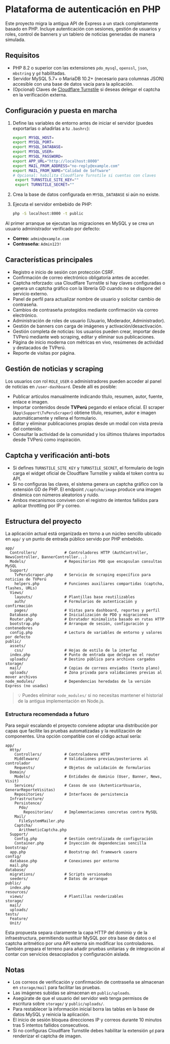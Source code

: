 # Plataforma de autenticación en PHP

Este proyecto migra la antigua API de Express a un stack completamente basado en PHP.
Incluye autenticación con sesiones, gestión de usuarios y roles, control de banners y
un tablero de noticias generadas de manera simulada.

## Requisitos

- PHP 8.2 o superior con las extensiones `pdo_mysql`, `openssl`, `json`, `mbstring` y `gd` habilitadas.
- Servidor MySQL 5.7+ o MariaDB 10.2+ (necesario para columnas JSON) accesible con una base de datos vacía para la aplicación.
- (Opcional) Claves de [Cloudflare Turnstile](https://developers.cloudflare.com/turnstile/) si deseas delegar el captcha en la verificación externa.

## Configuración y puesta en marcha

1. Define las variables de entorno antes de iniciar el servidor (puedes exportarlas o añadirlas a tu `.bashrc`):

   ```bash
   export MYSQL_HOST=
   export MYSQL_PORT=
   export MYSQL_DATABASE=
   export MYSQL_USER=
   export MYSQL_PASSWORD=
   export APP_URL="http://localhost:8000"
   export MAIL_FROM_ADDRESS="no-reply@example.com"
   export MAIL_FROM_NAME="Calidad de Software"
   # Opcional: habilita Cloudflare Turnstile si cuentas con claves
    export TURNSTILE_SITE_KEY=""
    export TURNSTILE_SECRET=""
   ```

2. Crea la base de datos configurada en `MYSQL_DATABASE` si aún no existe.

3. Ejecuta el servidor embebido de PHP:

   ```bash
   php -S localhost:8000 -t public
   ```

Al primer arranque se ejecutan las migraciones en MySQL y se crea un usuario administrador verificado por defecto:

- **Correo:** `admin@example.com`
- **Contraseña:** `Admin123!`

## Características principales

- Registro e inicio de sesión con protección CSRF.
- Confirmación de correo electrónico obligatoria antes de acceder.
- Captcha reforzado: usa Cloudflare Turnstile si hay claves configuradas o genera un captcha gráfico con la librería GD cuando no se dispone del servicio externo.
- Panel de perfil para actualizar nombre de usuario y solicitar cambio de contraseña.
- Cambios de contraseña protegidos mediante confirmación vía correo electrónico.
- Administración de roles de usuario (Usuario, Moderador, Administrador).
- Gestión de banners con carga de imágenes y activación/desactivación.
- Gestión completa de noticias: los usuarios pueden crear, importar desde TVPerú mediante web scraping, editar y eliminar sus publicaciones.
- Página de inicio moderna con métricas en vivo, resúmenes de actividad y destacados de TVPerú.
- Reporte de visitas por página.

## Gestión de noticias y scraping

Los usuarios con rol `ROLE_USER` o administradores pueden acceder al panel de
noticias en `/user-dashboard`. Desde allí es posible:

- Publicar artículos manualmente indicando título, resumen, autor, fuente,
  enlace e imagen.
- Importar contenidos desde **TVPerú** pegando el enlace oficial. El scraper
  (`App\Support\TvPeruScraper`) obtiene título, resumen, autor e imagen
  automáticamente y rellena el formulario.
- Editar y eliminar publicaciones propias desde un modal con vista previa del
  contenido.
- Consultar la actividad de la comunidad y los últimos titulares importados
  desde TVPerú como inspiración.

## Captcha y verificación anti-bots

- Si defines `TURNSTILE_SITE_KEY` y `TURNSTILE_SECRET`, el formulario de login
  carga el widget oficial de Cloudflare Turnstile y valida el token contra su
  API.
- Si no configuras las claves, el sistema genera un captcha gráfico con la
  extensión GD de PHP. El endpoint `/captcha/image` produce una imagen dinámica
  con números aleatorios y ruido.
- Ambos mecanismos conviven con el registro de intentos fallidos para aplicar
  throttling por IP y correo.

## Estructura del proyecto

La aplicación actual está organizada en torno a un núcleo sencillo ubicado en `app/` y
un punto de entrada público servido por PHP embebido.

```
app/
  Controllers/            # Controladores HTTP (AuthController, NewsController, BannerController...)
  Models/                 # Repositorios PDO que encapsulan consultas MySQL
  Support/
    TvPeruScraper.php     # Servicio de scraping específico para noticias de TVPerú
    helpers.php           # Funciones auxiliares compartidas (captcha, flashes, URLs)
  Views/
    layouts/              # Plantillas base reutilizables
    auth/                 # Formularios de autenticación y confirmación
    pages/                # Vistas para dashboard, reportes y perfil
  Database.php            # Inicialización de PDO y migraciones
  Router.php              # Enrutador minimalista basado en rutas HTTP
  bootstrap.php           # Arranque de sesión, configuración y contenedores
  config.php              # Lectura de variables de entorno y valores por defecto
public/
  assets/
    css/                  # Hojas de estilo de la interfaz
  index.php               # Punto de entrada que delega en el router
  uploads/                # Destino público para archivos cargados
storage/
  mail/                   # Copias de correos enviados (texto plano)
  uploads/                # Zona privada para validaciones previas al mover archivos
node_modules/             # Dependencias heredadas de la versión Express (no usadas)
```

> 💡 Puedes eliminar `node_modules/` si no necesitas mantener el historial de la
> antigua implementación en Node.js.

### Estructura recomendada a futuro

Para seguir escalando el proyecto conviene adoptar una distribución por capas que
facilite las pruebas automatizadas y la reutilización de componentes. Una opción
compatible con el código actual sería:

```
app/
  Http/
    Controllers/          # Controladores HTTP
    Middleware/           # Validaciones previas/posteriores al controlador
    Requests/             # Objetos de validación de formularios
  Domain/
    Models/               # Entidades de dominio (User, Banner, News, Visit)
    Services/             # Casos de uso (AutenticarUsuario, GenerarReporteVisitas)
    Repositories/         # Interfaces de persistencia
  Infrastructure/
    Persistence/
      Pdo/
        Repositories/     # Implementaciones concretas contra MySQL
    Mail/
      FileSystemMailer.php
    Captcha/
      ArithmeticCaptcha.php
  Support/
    Config.php            # Gestión centralizada de configuración
    Container.php         # Inyección de dependencias sencilla
bootstrap/
  app.php                 # Bootstrap del framework casero
config/
  database.php            # Conexiones por entorno
  mail.php
database/
  migrations/             # Scripts versionados
  seeders/                # Datos de arranque
public/
  index.php
resources/
  views/                  # Plantillas renderizables
storage/
  mail/
  uploads/
tests/
  Feature/
  Unit/
```

Esta propuesta separa claramente la capa HTTP del dominio y de la infraestructura,
permitiendo sustituir MySQL por otra base de datos o el captcha aritmético por una
API externa sin modificar los controladores. También prepara el terreno para añadir
pruebas unitarias y de integración al contar con servicios desacoplados y
configuración aislada.

## Notas

- Los correos de verificación y confirmación de contraseña se almacenan en `storage/mail` para facilitar las pruebas.
- Las imágenes subidas se almacenan en `public/uploads`.
- Asegúrate de que el usuario del servidor web tenga permisos de escritura sobre `storage/` y `public/uploads/`.
- Para restablecer la información inicial borra las tablas en la base de datos MySQL y reinicia la aplicación.
- El inicio de sesión bloquea direcciones IP y correos durante 10 minutos tras 5 intentos fallidos consecutivos.
- Si no configuras Cloudflare Turnstile debes habilitar la extensión `gd` para renderizar el captcha de imagen.
